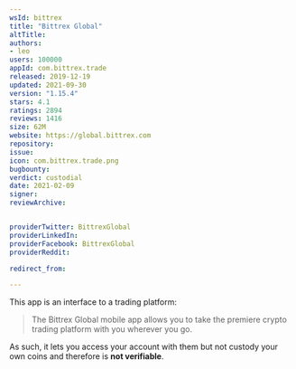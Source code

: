 ```yaml
---
wsId: bittrex
title: "Bittrex Global"
altTitle: 
authors:
- leo
users: 100000
appId: com.bittrex.trade
released: 2019-12-19
updated: 2021-09-30
version: "1.15.4"
stars: 4.1
ratings: 2894
reviews: 1416
size: 62M
website: https://global.bittrex.com
repository: 
issue: 
icon: com.bittrex.trade.png
bugbounty: 
verdict: custodial
date: 2021-02-09
signer: 
reviewArchive:


providerTwitter: BittrexGlobal
providerLinkedIn: 
providerFacebook: BittrexGlobal
providerReddit: 

redirect_from:

---
```



This app is an interface to a trading platform:

> The Bittrex Global mobile app allows you to take the premiere crypto trading
  platform with you wherever you go.

As such, it lets you access your account with them but not custody your own
coins and therefore is **not verifiable**.
